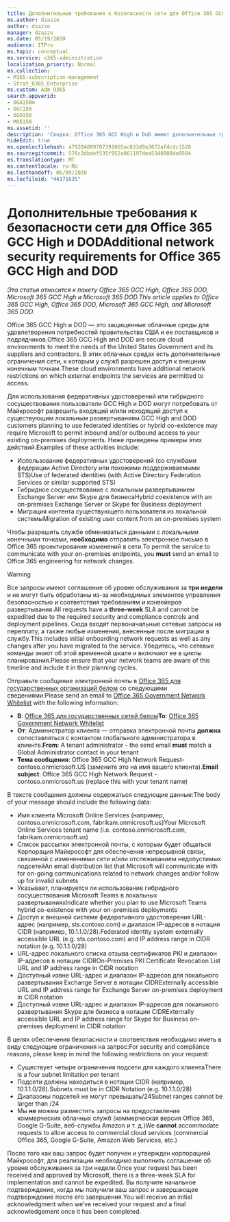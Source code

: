 ```yaml
---
title: Дополнительные требования к безопасности сети для Office 365 GCC High и DoD
ms.author: dzazzo
author: dzazzo
manager: dzazzo
ms.date: 05/19/2020
audience: ITPro
ms.topic: conceptual
ms.service: o365-administration
localization_priority: Normal
ms.collection:
- M365-subscription-management
- Strat_O365_Enterprise
ms.custom: Adm_O365
search.appverid:
- OGA150m
- OGC150
- OGD150
- MOE150
ms.assetid: ''
description: 'Сводка: Office 365 GCC High и DoD имеют дополнительные требования к безопасности сети'
hideEdit: true
ms.openlocfilehash: a79204809787391065ac833d9a3872af4cdc1528
ms.sourcegitcommit: 576c3dbdef535f952a861197dea5348908da9504
ms.translationtype: MT
ms.contentlocale: ru-RU
ms.lasthandoff: 06/09/2020
ms.locfileid: "44371635"
---
```

# <a name="additional-network-security-requirements-for-office-365-gcc-high-and-dod"></a><span data-ttu-id="842a7-103">Дополнительные требования к безопасности сети для Office 365 GCC High и DOD</span><span class="sxs-lookup"><span data-stu-id="842a7-103">Additional network security requirements for Office 365 GCC High and DOD</span></span>

<span data-ttu-id="842a7-104">*Эта статья относится к пакету Office 365 GCC High, Office 365 DOD, Microsoft 365 GCC High и Microsoft 365 DOD.*</span><span class="sxs-lookup"><span data-stu-id="842a7-104">*This article applies to Office 365 GCC High, Office 365 DOD, Microsoft 365 GCC High, and Microsoft 365 DOD.*</span></span>

<span data-ttu-id="842a7-105">Office 365 GCC High и DOD — это защищенные облачные среды для удовлетворения потребностей правительства США и ее поставщиков и подрядчиков.</span><span class="sxs-lookup"><span data-stu-id="842a7-105">Office 365 GCC High and DOD are secure cloud environments to meet the needs of the United States Government and its suppliers and contractors.</span></span>  <span data-ttu-id="842a7-106">В этих облачных средах есть дополнительные ограничения сети, к которым у служб разрешен доступ к внешним конечным точкам.</span><span class="sxs-lookup"><span data-stu-id="842a7-106">These cloud environments have additional network restrictions on which external endpoints the services are permitted to access.</span></span>

<span data-ttu-id="842a7-107">Для использования федеративных удостоверений или гибридного сосуществования пользователи GCC High и DOD могут потребовать от Майкрософт разрешить входящий и/или исходящий доступ к существующим локальным развертываниям.</span><span class="sxs-lookup"><span data-stu-id="842a7-107">GCC High and DOD customers planning to use federated identities or hybrid co-existence may require Microsoft to permit inbound and/or outbound access to your existing on-premises deployments.</span></span>  <span data-ttu-id="842a7-108">Ниже приведены примеры этих действий.</span><span class="sxs-lookup"><span data-stu-id="842a7-108">Examples of these activities include:</span></span>

* <span data-ttu-id="842a7-109">Использование федеративных удостоверений (со службами федерации Active Directory или похожими поддерживаемыми STS)</span><span class="sxs-lookup"><span data-stu-id="842a7-109">Use of federated identities (with Active Directory Federation Services or similar supported STS)</span></span>
* <span data-ttu-id="842a7-110">Гибридное сосуществование с локальным развертыванием Exchange Server или Skype для бизнеса</span><span class="sxs-lookup"><span data-stu-id="842a7-110">Hybrid coexistence with an on-premises Exchange Server or Skype for Business deployment</span></span>
* <span data-ttu-id="842a7-111">Миграция контента существующего пользователя из локальной системы</span><span class="sxs-lookup"><span data-stu-id="842a7-111">Migration of existing user content from an on-premises system</span></span>

<span data-ttu-id="842a7-112">Чтобы разрешить службе обмениваться данными с локальными конечными точками, **необходимо** отправить электронное письмо в Office 365 проектирование изменений в сети.</span><span class="sxs-lookup"><span data-stu-id="842a7-112">To permit the service to communicate with your on-premises endpoints, you **must** send an email to Office 365 engineering for network changes.</span></span>

> [!WARNING]
> <span data-ttu-id="842a7-113">Все запросы имеют соглашение об уровне обслуживания за **три недели** и не могут быть обработаны из-за необходимых элементов управления безопасностью и соответствия требованиям и конвейеров развертывания.</span><span class="sxs-lookup"><span data-stu-id="842a7-113">All requests have a **three-week** SLA and cannot be expedited due to the required security and compliance controls and deployment pipelines.</span></span>  <span data-ttu-id="842a7-114">Сюда входят первоначальные сетевые запросы на переплату, а также любые изменения, внесенные после миграции в службу.</span><span class="sxs-lookup"><span data-stu-id="842a7-114">This includes initial onboarding network requests as well as any changes after you have migrated to the service.</span></span>  <span data-ttu-id="842a7-115">Убедитесь, что сетевые команды знают об этой временной шкале и включают ее в циклы планирования.</span><span class="sxs-lookup"><span data-stu-id="842a7-115">Please ensure that your network teams are aware of this timeline and include it in their planning cycles.</span></span>

<span data-ttu-id="842a7-116">Отправьте сообщение электронной почты в [Office 365 для государственных организаций белом](mailto:o365gwlt@microsoft.com) со следующими сведениями:</span><span class="sxs-lookup"><span data-stu-id="842a7-116">Please send an email to [Office 365 Government Network Whitelist](mailto:o365gwlt@microsoft.com) with the following information:</span></span>

* <span data-ttu-id="842a7-117">**В**: [Office 365 для государственных сетей белом](mailto:o365gwlt@microsoft.com)</span><span class="sxs-lookup"><span data-stu-id="842a7-117">**To**: [Office 365 Government Network Whitelist](mailto:o365gwlt@microsoft.com)</span></span>
* <span data-ttu-id="842a7-118">**От**: Администратор клиента — отправка электронной почты **должна** сопоставляться с контактом глобального администратора в клиенте.</span><span class="sxs-lookup"><span data-stu-id="842a7-118">**From**: A tenant administrator - the send email **must** match a Global Administrator contact in your tenant</span></span>
* <span data-ttu-id="842a7-119">**Тема сообщения**: Office 365 GCC High Network Request-contoso.onmicrosoft.US (замените это на имя вашего клиента).</span><span class="sxs-lookup"><span data-stu-id="842a7-119">**Email subject**: Office 365 GCC High Network Request - contoso.onmicrosoft.us (replace this with your tenant name)</span></span>

<span data-ttu-id="842a7-120">В тексте сообщения должны содержаться следующие данные:</span><span class="sxs-lookup"><span data-stu-id="842a7-120">The body of your message should include the following data:</span></span>

* <span data-ttu-id="842a7-121">Имя клиента Microsoft Online Services (например, contoso.onmicrosoft.com, fabrikam.onmicrosoft.us)</span><span class="sxs-lookup"><span data-stu-id="842a7-121">Your Microsoft Online Services tenant name (i.e. contoso.onmicrosoft.com, fabrikam.onmicrosoft.us)</span></span>
* <span data-ttu-id="842a7-122">Список рассылки электронной почты, с которым будет общаться Корпорация Майкрософт для обеспечения непрерывной связи, связанной с изменениями сети и/или отслеживанием недопустимых подсетей</span><span class="sxs-lookup"><span data-stu-id="842a7-122">An email distribution list that Microsoft will communicate with for on-going communications related to network changes and/or follow up for invalid subnets</span></span>
* <span data-ttu-id="842a7-123">Указывает, планируется ли использование гибридного сосуществования Microsoft Teams в локальных развертываниях</span><span class="sxs-lookup"><span data-stu-id="842a7-123">Indicate whether you plan to use Microsoft Teams hybrid co-existence with your on-premises deployments</span></span>
* <span data-ttu-id="842a7-124">Доступ к внешней системе федеративного удостоверения URL-адрес (например, sts.contoso.com) и диапазон IP-адресов в нотации CIDR (например, 10.1.1.0/28).</span><span class="sxs-lookup"><span data-stu-id="842a7-124">Federated identity system externally accessible URL (e.g. sts.contoso.com) and IP address range in CIDR notation (e.g. 10.1.1.0/28)</span></span>
* <span data-ttu-id="842a7-125">URL-адрес локального списка отзыва сертификатов PKI и диапазон IP-адресов в нотации CIDR</span><span class="sxs-lookup"><span data-stu-id="842a7-125">On-Premises PKI Certificate Revocation List URL and IP address range in CIDR notation</span></span>
* <span data-ttu-id="842a7-126">Доступный извне URL-адрес и диапазон IP-адресов для локального развертывания Exchange Server в нотации CIDR</span><span class="sxs-lookup"><span data-stu-id="842a7-126">Externally accessible URL and IP address range for Exchange Server on-premises deployment in CIDR notation</span></span>
* <span data-ttu-id="842a7-127">Доступный извне URL-адрес и диапазон IP-адресов для локального развертывания Skype для бизнеса в нотации CIDR</span><span class="sxs-lookup"><span data-stu-id="842a7-127">Externally accessible URL and IP address range for Skype for Business on-premises deployment in CIDR notation</span></span>

<span data-ttu-id="842a7-128">В целях обеспечения безопасности и соответствия необходимо иметь в виду следующие ограничения на запрос:</span><span class="sxs-lookup"><span data-stu-id="842a7-128">For security and compliance reasons, please keep in mind the following restrictions on your request:</span></span>

* <span data-ttu-id="842a7-129">Существует четыре ограничения подсети для каждого клиента</span><span class="sxs-lookup"><span data-stu-id="842a7-129">There is a four subnet limitation per tenant</span></span>
* <span data-ttu-id="842a7-130">Подсети должны находиться в нотации CIDR (например, 10.1.1.0/28).</span><span class="sxs-lookup"><span data-stu-id="842a7-130">Subnets must be in CIDR Notation (e.g. 10.1.1.0/28)</span></span>
* <span data-ttu-id="842a7-131">Диапазоны подсетей не могут превышать/24</span><span class="sxs-lookup"><span data-stu-id="842a7-131">Subnet ranges cannot be larger than /24</span></span>
* <span data-ttu-id="842a7-132">Мы **не** можем разместить запросы на предоставление коммерческих облачных служб (коммерческая версия Office 365, Google G-Suite, веб-службы Amazon и т. д.)</span><span class="sxs-lookup"><span data-stu-id="842a7-132">We **cannot** accommodate requests to allow access to commercial cloud services (commercial Office 365, Google G-Suite, Amazon Web Services, etc.)</span></span>

<span data-ttu-id="842a7-133">После того как ваш запрос будет получен и утвержден корпорацией Майкрософт, для реализации необходимо выполнить соглашение об уровне обслуживания за три недели.</span><span class="sxs-lookup"><span data-stu-id="842a7-133">Once your request has been received and approved by Microsoft, there is a three-week SLA for implementation and cannot be expedited.</span></span>  <span data-ttu-id="842a7-134">Вы получите начальное подтверждение, когда мы получили ваш запрос и завершающее подтверждение после его завершения.</span><span class="sxs-lookup"><span data-stu-id="842a7-134">You will receive an initial acknowledgment when we’ve received your request and a final acknowledgement once it has been completed.</span></span>
